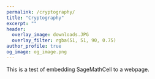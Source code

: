 ```yaml
---
permalink: /cryptography/
title: "Cryptography"
excerpt: ""
header:
  overlay_image: downloads.JPG
  overlay_filter: rgba(51, 51, 90, 0.75)
author_profile: true
og_image: og_image.png
---
```

<script src="https://sagecell.sagemath.org/static/embedded_sagecell.js"></script>
<script>sagecell.makeSagecell({"inputLocation": ".sage"});</script>
<link rel="stylesheet" type="text/css" href="https://discovermaths.uk/files/sagecell_embed.css">

This is a test of embedding SageMathCell to a webpage.

<div class="sage">
	<script type="text/x-sage" id="mycode">
		for i in range(26):
			x = (2 * i) % 26
			print(x)
	</script>
</div>